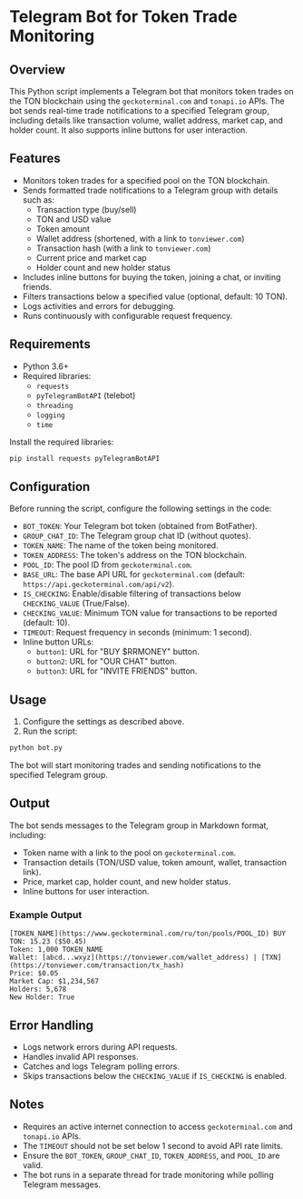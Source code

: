 # Telegram Bot for Token Trade Monitoring

## Overview
This Python script implements a Telegram bot that monitors token trades on the TON blockchain using the `geckoterminal.com` and `tonapi.io` APIs. The bot sends real-time trade notifications to a specified Telegram group, including details like transaction volume, wallet address, market cap, and holder count. It also supports inline buttons for user interaction.

## Features
- Monitors token trades for a specified pool on the TON blockchain.
- Sends formatted trade notifications to a Telegram group with details such as:
  - Transaction type (buy/sell)
  - TON and USD value
  - Token amount
  - Wallet address (shortened, with a link to `tonviewer.com`)
  - Transaction hash (with a link to `tonviewer.com`)
  - Current price and market cap
  - Holder count and new holder status
- Includes inline buttons for buying the token, joining a chat, or inviting friends.
- Filters transactions below a specified value (optional, default: 10 TON).
- Logs activities and errors for debugging.
- Runs continuously with configurable request frequency.

## Requirements
- Python 3.6+
- Required libraries:
  - `requests`
  - `pyTelegramBotAPI` (telebot)
  - `threading`
  - `logging`
  - `time`

Install the required libraries:
```bash
pip install requests pyTelegramBotAPI
```

## Configuration
Before running the script, configure the following settings in the code:
- `BOT_TOKEN`: Your Telegram bot token (obtained from BotFather).
- `GROUP_CHAT_ID`: The Telegram group chat ID (without quotes).
- `TOKEN_NAME`: The name of the token being monitored.
- `TOKEN_ADDRESS`: The token's address on the TON blockchain.
- `POOL_ID`: The pool ID from `geckoterminal.com`.
- `BASE_URL`: The base API URL for `geckoterminal.com` (default: `https://api.geckoterminal.com/api/v2`).
- `IS_CHECKING`: Enable/disable filtering of transactions below `CHECKING_VALUE` (True/False).
- `CHECKING_VALUE`: Minimum TON value for transactions to be reported (default: 10).
- `TIMEOUT`: Request frequency in seconds (minimum: 1 second).
- Inline button URLs:
  - `button1`: URL for "BUY $RRMONEY" button.
  - `button2`: URL for "OUR CHAT" button.
  - `button3`: URL for "INVITE FRIENDS" button.

## Usage
1. Configure the settings as described above.
2. Run the script:
```bash
python bot.py
```

The bot will start monitoring trades and sending notifications to the specified Telegram group.

## Output
The bot sends messages to the Telegram group in Markdown format, including:
- Token name with a link to the pool on `geckoterminal.com`.
- Transaction details (TON/USD value, token amount, wallet, transaction link).
- Price, market cap, holder count, and new holder status.
- Inline buttons for user interaction.

### Example Output
```
[TOKEN_NAME](https://www.geckoterminal.com/ru/ton/pools/POOL_ID) BUY
TON: 15.23 ($50.45)
Token: 1,000 TOKEN_NAME
Wallet: [abcd...wxyz](https://tonviewer.com/wallet_address) | [TXN](https://tonviewer.com/transaction/tx_hash)
Price: $0.05
Market Cap: $1,234,567
Holders: 5,678
New Holder: True
```

## Error Handling
- Logs network errors during API requests.
- Handles invalid API responses.
- Catches and logs Telegram polling errors.
- Skips transactions below the `CHECKING_VALUE` if `IS_CHECKING` is enabled.

## Notes
- Requires an active internet connection to access `geckoterminal.com` and `tonapi.io` APIs.
- The `TIMEOUT` should not be set below 1 second to avoid API rate limits.
- Ensure the `BOT_TOKEN`, `GROUP_CHAT_ID`, `TOKEN_ADDRESS`, and `POOL_ID` are valid.
- The bot runs in a separate thread for trade monitoring while polling Telegram messages.
